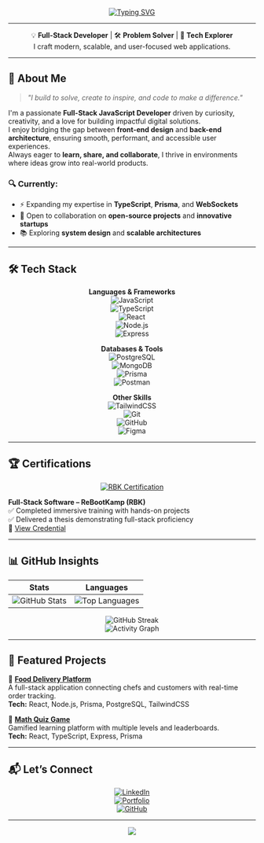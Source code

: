 <!-- HEADER -->
<div align="center">

[![Typing SVG](https://readme-typing-svg.demolab.com?font=Fira+Code&weight=600&size=30&pause=1000&color=22D3EE&center=true&vCenter=true&width=600&lines=Hi+%F0%9F%91%8B,+I'm+Ghaith+Khalfallah;Full-Stack+JavaScript+Developer;Problem+Solver+%26+Tech+Enthusiast)](https://git.io/typing-svg)

---

💡 **Full-Stack Developer** | 🛠 **Problem Solver** | 🚀 **Tech Explorer**  
I craft modern, scalable, and user-focused web applications.

</div>

---

## 🌟 About Me

> _"I build to solve, create to inspire, and code to make a difference."_

I'm a passionate **Full-Stack JavaScript Developer** driven by curiosity, creativity, and a love for building impactful digital solutions.  
I enjoy bridging the gap between **front-end design** and **back-end architecture**, ensuring smooth, performant, and accessible user experiences.  
Always eager to **learn, share, and collaborate**, I thrive in environments where ideas grow into real-world products.

### 🔍 Currently:
- ⚡ Expanding my expertise in **TypeScript**, **Prisma**, and **WebSockets**
- 🤝 Open to collaboration on **open-source projects** and **innovative startups**
- 📚 Exploring **system design** and **scalable architectures**

---

## 🛠 Tech Stack

<div align="center">
  
**Languages & Frameworks**  
![JavaScript](https://img.shields.io/badge/-JavaScript-333?style=for-the-badge&logo=javascript)  
![TypeScript](https://img.shields.io/badge/-TypeScript-3178C6?style=for-the-badge&logo=typescript&logoColor=white)  
![React](https://img.shields.io/badge/-React-20232A?style=for-the-badge&logo=react)  
![Node.js](https://img.shields.io/badge/-Node.js-339933?style=for-the-badge&logo=node.js&logoColor=white)  
![Express](https://img.shields.io/badge/-Express-000?style=for-the-badge&logo=express)

**Databases & Tools**  
![PostgreSQL](https://img.shields.io/badge/-PostgreSQL-316192?style=for-the-badge&logo=postgresql)  
![MongoDB](https://img.shields.io/badge/-MongoDB-4EA94B?style=for-the-badge&logo=mongodb)  
![Prisma](https://img.shields.io/badge/-Prisma-0C344B?style=for-the-badge&logo=prisma)  
![Postman](https://img.shields.io/badge/-Postman-FF6C37?style=for-the-badge&logo=postman)

**Other Skills**  
![TailwindCSS](https://img.shields.io/badge/-TailwindCSS-06B6D4?style=for-the-badge&logo=tailwindcss)  
![Git](https://img.shields.io/badge/-Git-F05032?style=for-the-badge&logo=git)  
![GitHub](https://img.shields.io/badge/-GitHub-181717?style=for-the-badge&logo=github)  
![Figma](https://img.shields.io/badge/-Figma-F24E1E?style=for-the-badge&logo=figma)

</div>

---

## 🏆 Certifications

<div align="center">
  <a href="https://credsverse.com/credentials/2cbfc7fa-45d8-43ce-8da7-21aba97d2201?preview=1">
    <img src="https://img.shields.io/badge/ReBootKamp-Full--Stack_Certified-22D3EE?style=for-the-badge&logo=codeigniter&logoColor=white" alt="RBK Certification">
  </a>
</div>

**Full-Stack Software – ReBootKamp (RBK)**  
✅ Completed immersive training with hands-on projects  
✅ Delivered a thesis demonstrating full-stack proficiency  
🔗 [View Credential](https://credsverse.com/credentials/2cbfc7fa-45d8-43ce-8da7-21aba97d2201?preview=1)

---

## 📊 GitHub Insights

<div align="center">

| Stats | Languages |
|-------|-----------|
| ![GitHub Stats](https://github-readme-stats.vercel.app/api?username=Ghaithkhal27&show_icons=true&theme=radical&include_all_commits=true) | ![Top Languages](https://github-readme-stats.vercel.app/api/top-langs/?username=Ghaithkhal27&layout=compact&theme=radical&langs_count=8) |

![GitHub Streak](https://github-readme-streak-stats.herokuapp.com/?user=Ghaithkhal27&theme=radical&background=0D1117&border=444)  
![Activity Graph](https://github-readme-activity-graph.vercel.app/graph?username=Ghaithkhal27&theme=react-dark&bg_color=0D1117&hide_border=true&area=true)

</div>

---

## 📂 Featured Projects

🚀 **[Food Delivery Platform](https://github.com/Ghaithkhal27)**  
A full-stack application connecting chefs and customers with real-time order tracking.  
**Tech:** React, Node.js, Prisma, PostgreSQL, TailwindCSS

🎯 **[Math Quiz Game](https://github.com/Ghaithkhal27)**  
Gamified learning platform with multiple levels and leaderboards.  
**Tech:** React, TypeScript, Express, Prisma

---

## 📬 Let’s Connect

<div align="center">

[![LinkedIn](https://img.shields.io/badge/-LinkedIn-0077B5?style=for-the-badge&logo=linkedin&logoColor=white)](https://linkedin.com/in/ghaith-khalfallah)  
[![Portfolio](https://img.shields.io/badge/-Portfolio-FF7139?style=for-the-badge&logo=firefox&logoColor=white)](https://ghaith-khalfallah.netlify.app)  
[![GitHub](https://img.shields.io/badge/-GitHub-181717?style=for-the-badge&logo=github&logoColor=white)](https://github.com/Ghaithkhal27)

</div>

---

<div align="center">
  <img src="https://capsule-render.vercel.app/api?type=waving&color=0:22D3EE,100:9333EA&height=100&section=footer"/>
</div>
